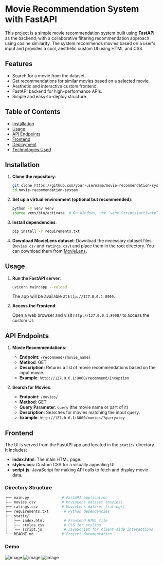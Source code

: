 # Movie Recommendation System with FastAPI

This project is a simple movie recommendation system built using **FastAPI** as the backend, with a collaborative filtering recommendation approach using cosine similarity. The system recommends movies based on a user's input and provides a cool, aesthetic custom UI using HTML and CSS.

## Features

- Search for a movie from the dataset.
- Get recommendations for similar movies based on a selected movie.
- Aesthetic and interactive custom frontend.
- FastAPI backend for high-performance APIs.
- Simple and easy-to-deploy structure.

## Table of Contents

- [Installation](#installation)
- [Usage](#usage)
- [API Endpoints](#api-endpoints)
- [Frontend](#frontend)
- [Deployment](#deployment)
- [Technologies Used](#technologies-used)

## Installation

1. **Clone the repository**:

    ```bash
    git clone https://github.com/your-username/movie-recommendation-system.git
    cd movie-recommendation-system
    ```

2. **Set up a virtual environment (optional but recommended)**:

    ```bash
    python -m venv venv
    source venv/bin/activate  # On Windows, use `venv\Scripts\activate`
    ```

3. **Install dependencies**:

    ```bash
    pip install -r requirements.txt
    ```

4. **Download MovieLens dataset**:
   Download the necessary dataset files (`movies.csv` and `ratings.csv`) and place them in the root directory. You can download them from [MovieLens](https://grouplens.org/datasets/movielens/).

## Usage

1. **Run the FastAPI server**:

    ```bash
    uvicorn main:app --reload
    ```

    The app will be available at `http://127.0.0.1:8000`.

2. **Access the Frontend**:

    Open a web browser and visit `http://127.0.0.1:8000/` to access the custom UI.

## API Endpoints

1. **Movie Recommendations**:
   - **Endpoint**: `/recommend/{movie_name}`
   - **Method**: GET
   - **Description**: Returns a list of movie recommendations based on the input movie.
   - **Example**: `http://127.0.0.1:8000/recommend/Inception`

2. **Search for Movies**:
   - **Endpoint**: `/movies/`
   - **Method**: GET
   - **Query Parameter**: `query` (the movie name or part of it)
   - **Description**: Searches for movies matching the input query.
   - **Example**: `http://127.0.0.1:8000/movies/?query=toy`

## Frontend

The UI is served from the FastAPI app and located in the `static/` directory. It includes:

- **index.html**: The main HTML page.
- **styles.css**: Custom CSS for a visually appealing UI.
- **script.js**: JavaScript for making API calls to fetch and display movie data.

### Directory Structure

```bash
├── main.py               # FastAPI application
├── movies.csv            # MovieLens dataset (movies)
├── ratings.csv           # MovieLens dataset (ratings)
├── requirements.txt       # Python dependencies
├── static/
│   ├── index.html         # Frontend HTML file
│   ├── styles.css         # CSS for styling
│   └── script.js          # JavaScript for client-side interactions
└── README.md             # Project documentation
```
### Demo
![image](https://github.com/user-attachments/assets/e61a520d-2036-4e19-9306-f99dc5833f9b)
![image](https://github.com/user-attachments/assets/ea2efba6-c123-44ee-bf54-1bb0b29a895b)
![image](https://github.com/user-attachments/assets/105b52da-50d2-47a8-b77a-7fbf682c8bec)

